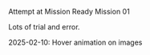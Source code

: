 Attempt at Mission Ready Mission 01

Lots of trial and error.

2025-02-10:
Hover animation on images
